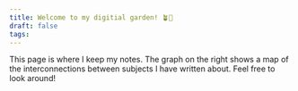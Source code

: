 ```yaml
---
title: Welcome to my digitial garden! 🪴🌱
draft: false
tags:
---
```



This page is where I keep my notes. The graph on the right shows a map of the interconnections between subjects I have written about. Feel free to look around!
